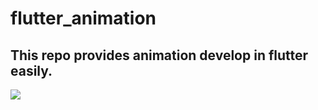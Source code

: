 # flutter_animation
## This repo provides animation develop in flutter easily.

<img src='https://github.com/sky-flutter/flutter_animation_series/blob/master/output.gif'/>
